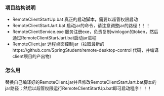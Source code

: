 ### 项目结构说明
* RemoteClientStartUp.bat  真正的启动脚本，需要以超管权限启动
* RemoteClientStartJart.bat   启动jar的命令，请注意调整jar的路径！！！
* RemoteClientService.exe 服务注册exe，负责复制winlogon的token，然后通过RemoteClientStartJart.bat启动jar进程
* RemoteClient.jar 远程桌面控制jar（拉取最新的https://github.com/SpringStudent/remote-desktop-control 代码，并编译client项目的产出物）
### 怎么用

替换自己编译好的RemoteClient.jar并且修改RemoteClientStartJart.bat脚本的jar路径；然后以超管权限运行RemoteClientStartUp.bat即可启动程序！！！